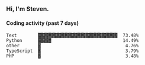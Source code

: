 ### Hi, I'm Steven.

#### Coding activity (past 7 days)
```
Text        ▓▓▓▓▓▓▓▓▓▓▓▓▓▓▓▓▓▓▓▓▓▓▓▓▓▓▓▓▓▓  73.48%
Python      ▓▓▓▓▓                           14.49%
other       ▓                                4.76%
TypeScript  ▓                                3.79%
PHP         ▓                                3.48%
```
